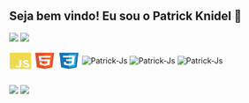 ## Seja bem vindo! Eu sou o Patrick Knidel 👋
<div>
  <img height="180em" src="https://github-readme-stats.vercel.app/api?username=Patrick-Knidel&show_icons=true&theme=radical">
  <img height="180em" src="https://github-readme-stats.vercel.app/api/top-langs/?username=anuraghazra&layout=compact">  
</div>

<div style="display: inline_block"><br>
  <img align="center" alt="Patrick-Js" height="30" width="40" src="https://raw.githubusercontent.com/devicons/devicon/master/icons/javascript/javascript-plain.svg">
  <img align="center" alt="Patrick-HTML" height="30" width="40" src="https://raw.githubusercontent.com/devicons/devicon/master/icons/html5/html5-original.svg">
  <img align="center" alt="Patrick-CSS" height="30" width="40" src="https://raw.githubusercontent.com/devicons/devicon/master/icons/css3/css3-original.svg">
  <img align="center" alt="Patrick-Js" height="45" width="45" src="https://cdn.jsdelivr.net/gh/devicons/devicon/icons/java/java-original-wordmark.svg" /> 
  <img align="center" alt="Patrick-Js" height="45" width="45" src="https://cdn.jsdelivr.net/gh/devicons/devicon/icons/spring/spring-original-wordmark.svg" />
  <img align="center" alt="Patrick-Js" height="35" width="40" src="https://cdn.jsdelivr.net/gh/devicons/devicon/icons/angularjs/angularjs-plain.svg" />
</div>

##

<div>
  <a href="https://www.linkedin.com/in/patrick-knidel-419b4b1b3/" target="_blank"><img src="https://img.shields.io/badge/-LinkedIn-%230077B5?style=for-the-badge&logo=linkedin&logoColor=white" target="_blank"></a>
  <a href = "mailto:patrick.alves.knidel@gmail.com"><img src="https://img.shields.io/badge/-Gmail-%23333?style=for-the-badge&logo=gmail&logoColor=white" target="_blank"></a>
</div>
